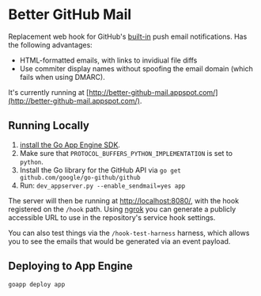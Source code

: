 # Better GitHub Mail

Replacement web hook for GitHub's <a href="https://help.github.com/articles/receiving-email-notifications-for-pushes-to-a-repository/">built-in</a> push email notifications. Has the following advantages:

  * HTML-formatted emails, with links to invidiual file diffs
  * Use commiter display names without spoofing the email domain (which fails when using DMARC).

It's currently running at [http://better-github-mail.appspot.com/](http://better-github-mail.appspot.com/).

## Running Locally

  1. [install the Go App Engine SDK](https://developers.google.com/appengine/downloads#Google_App_Engine_SDK_for_Go).
  2. Make sure that `PROTOCOL_BUFFERS_PYTHON_IMPLEMENTATION` is set to `python`.
  3. Install the Go library for the GitHub API via `go get github.com/google/go-github/github`
  4. Run: `dev_appserver.py --enable_sendmail=yes app`

The server will then be running at [http://localhost:8080/](http://localhost:8080/), with the hook registered on the `/hook` path. Using [ngrok](https://ngrok.com/) you can generate a publicly accessible URL to use in the repository's service hook settings.

You can also test things via the `/hook-test-harness` harness, which allows you to see the emails that would be generated via an event payload.

## Deploying to App Engine

```
goapp deploy app
```
